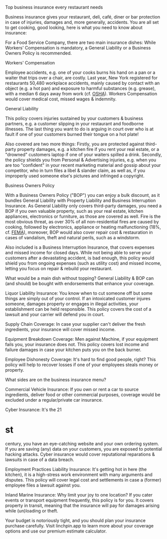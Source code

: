 Top business insurance every restaurant needs

Business insurance gives your restaurant, deli, café, diner or bar protection in case of injuries, damages and, more generally, accidents. You are all set to get cooking, good looking, here is what you need to know about insurance:

For a Food Service Company, there are two main insurance dishes:  While Workers&#39; Compensation is mandatory, a General Liability or a Business Owners Policy is recommended.

Workers&#39; Compensation

Employee accidents, e.g. one of your cooks burns his hand on a pan or a waiter that trips over a chair, are costly. Last year, New York registered for restaurants 50,480 workplace accidents, mainly caused by contact with an object (e.g. a hot pan) and exposure to harmful substances (e.g. grease), with a median 6 days away from work (cf. [OSHA](https://www.osha.gov/oshstats/work.html)). Workers Compensation would cover medical cost, missed wages &amp; indemnity.

General Liability

This policy covers injuries sustained by your customers &amp; business partners, e.g. a customer slipping in your restaurant and foodborne illnesses. The last thing you want to do is arguing in court over who is at fault if one of your customers burned their tongue on a hot plate!

Also covered are two more things: Firstly, you are protected against third-party property damages, e.g. a kitchen fire if you rent your real estate, or a &quot;drowned&quot; customers laptop if one of your waiters spilled a drink. Secondly, the policy shields you from Personal &amp; Advertising injuries, e.g. when you are too &quot;confident&quot; in your recent marketing material and gossip about your competitor, who in turn files a libel &amp; slander claim, as well as, if you improperly used someone else&#39;s pictures and infringed a copyright.

Business Owners Policy

With a Business Owners Policy (&quot;BOP&quot;) you can enjoy a bulk discount, as it bundles General Liability with Property Liability and Business Interruption Insurance. As General Liability only covers third-party damages, you need a BOP if you own valuable property, such as your real estate, kitchen appliances, electronics or furniture, as those are covered as well. Fire is the most obvious threat, as over 30% of all non-residential fires are caused by cooking, followed by electronics, appliance or heating malfunctioning (18%, cf. [FEMA](https://www.usfa.fema.gov/downloads/pdf/statistics/nonres_bldg_fire_estimates.pdf)), moreover, BOP would also cover repair cost &amp; restauration in cases of vandalism, theft and natural perils, such as a windstorm.

Also included is a Business Interruption Insurance, that covers expenses and missed income for closed days. While not being able to serve your customers after a devastating accident, is bad enough, this policy would shield you from ongoing expenses (such as utility cost) and missed income, letting you focus on repair &amp; rebuild your restaurant.

What would be a main dish without topping? General Liability &amp; BOP can (and should) be bought with endorsements that enhance your coverage.

Liquor Liability Insurance: You know when to cut someone off but some things are simply out of your control. If an intoxicated customer injures someone, damages property or engages in illegal activities, your establishment can be held responsible. This policy covers the cost of a lawsuit and your carrier will defend you in court.

Supply Chain Coverage: In case your supplier can&#39;t deliver the fresh ingredients, your insurance will cover missed income.

Equipment Breakdown Coverage: Men against Machine, if your equipment fails you, your insurance does not. This policy covers lost income and failure damages in case your kitchen puts you on the back burner.

Employee Dishonesty Coverage: It&#39;s hard to find good people, right? This policy will help to recover losses if one of your employees steals money or property.

What sides are on the business insurance menu?

Commercial Vehicle Insurance: If you own or rent a car to source ingredients, deliver food or other commercial purposes, coverage would be excluded under a regular/private car insurance.

Cyber Insurance: It&#39;s the 21

# st
 century, you have an eye-catching website and your own ordering system. If you are saving (any) data on your customers, you are exposed to potential hacking attacks. Cyber insurance would cover reputational reparations &amp; lawsuits in case of a data breach.

Employment Practices Liability Insurance: It&#39;s getting hot in here (the kitchen), it is a high-stress work environment with many arguments and disputes. This policy will cover legal cost and settlements in case a (former) employee files a lawsuit against you.

Inland Marine Insurance: Why limit your joy to one location? If you cater events or transport equipment frequently, this policy is for you. It covers property in transit, meaning that the insurance will pay for damages arising while (un)loading or theft.

Your budget is notoriously tight, and you should plan your insurance purchase carefully. Visit linchpin.app to learn more about your coverage options and use our premium estimate calculator.